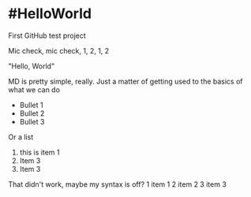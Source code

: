 #HelloWorld
==========

First GitHub test project

Mic check, mic check, 1, 2, 1, 2

"Hello, World"

MD is pretty simple, really. Just a matter of getting used to the basics of what we can do
* Bullet 1
* Bullet 2
* Bullet 3

Or a list
1. this is item 1
2. Item 3
3. Item 3

That didn't work, maybe my syntax is off?
1 item 1
2 item 2
3 item 3